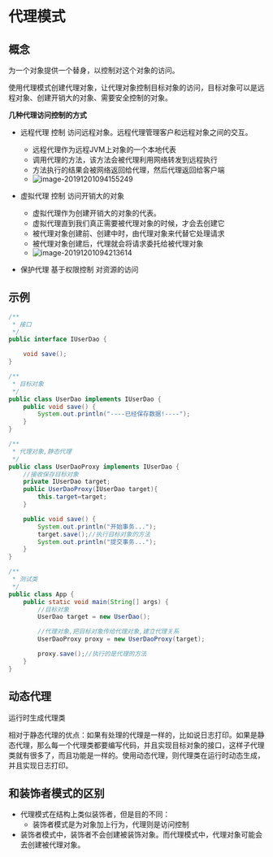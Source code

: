 # 代理模式



## 概念

为一个对象提供一个替身，以控制对这个对象的访问。

使用代理模式创建代理对象，让代理对象控制目标对象的访问，目标对象可以是远程对象、创建开销大的对象、需要安全控制的对象。



**几种代理访问控制的方式**

- 远程代理 控制 访问远程对象。远程代理管理客户和远程对象之间的交互。

  - 远程代理作为远程JVM上对象的一个本地代表
  - 调用代理的方法，该方法会被代理利用网络转发到远程执行
  - 方法执行的结果会被网络返回给代理，然后代理返回给客户端
  - ![image-20191201094155249](https://tva1.sinaimg.cn/large/006tNbRwgy1g9gz6maz2hj30xs0ew79r.jpg)

- 虚拟代理 控制 访问开销大的对象

  - 虚拟代理作为创建开销大的对象的代表。
  - 虚拟代理直到我们真正需要被代理对象的时候，才会去创建它
  - 被代理对象创建前、创建中时，由代理对象来代替它处理请求
  - 被代理对象创建后，代理就会将请求委托给被代理对象
  - ![image-20191201094213614](https://tva1.sinaimg.cn/large/006tNbRwgy1g9gz6w6ncqj30ww0kgdq3.jpg)

- 保护代理 基于权限控制 对资源的访问

   



## 示例

```java
/**
 * 接口
 */
public interface IUserDao {

    void save();
}
```



```java
/**
 * 目标对象
 */
public class UserDao implements IUserDao {
    public void save() {
        System.out.println("----已经保存数据!----");
    }
}
```



```java
/**
 * 代理对象,静态代理
 */
public class UserDaoProxy implements IUserDao {
    //接收保存目标对象
    private IUserDao target;
    public UserDaoProxy(IUserDao target){
        this.target=target;
    }

    public void save() {
        System.out.println("开始事务...");
        target.save();//执行目标对象的方法
        System.out.println("提交事务...");
    }
}
```



```java
/**
 * 测试类
 */
public class App {
    public static void main(String[] args) {
        //目标对象
        UserDao target = new UserDao();

        //代理对象,把目标对象传给代理对象,建立代理关系
        UserDaoProxy proxy = new UserDaoProxy(target);

        proxy.save();//执行的是代理的方法
    }
}
```





## 动态代理

运行时生成代理类

相对于静态代理的优点：如果有处理的代理是一样的，比如说日志打印。如果是静态代理，那么每一个代理类都要编写代码，并且实现目标对象的接口，这样子代理类就有很多了，而且功能是一样的。使用动态代理，则代理类在运行时动态生成，并且实现日志打印。





## 和装饰者模式的区别

- 代理模式在结构上类似装饰者，但是目的不同：
  - 装饰者模式是为对象加上行为，代理则是访问控制
- 装饰者模式中，装饰者不会创建被装饰对象。而代理模式中，代理对象可能会去创建被代理对象。